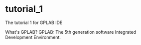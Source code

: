 # tutorial_1
The tutorial 1 for GPLAB IDE

What's GPLAB?
GPLAB:  The 5th generation software Integrated Development Environment.
